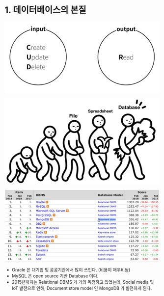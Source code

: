 # 1. 데이터베이스의 본질

![CRUD](../.gitbook/assets/2019-12-27-1.38.14.png)

![](../.gitbook/assets/2019-12-27-1.48.13%20%281%29.png)

![](../.gitbook/assets/2019-12-27-1.58.59.png)

* Oracle 은 대기업 및 공공기관에서 많이 쓰인다. \(비용이 매우비쌈\)
* MySQL 은 open source 기반 Database 이다.
* 2015년까지는 Relational DBMS 가 거의 독점하고 있었는데, Social media 및 IoT 발전으로 인해, Document store model 인 MongoDB 가 발전하게 된다.

